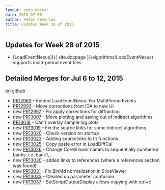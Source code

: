 ```yaml
---
layout: onto_master
date: 2015-07-06
author: Peter Peterson
title: Updates Week 28 of 2015
---
```

Updates for Week 28 of 2015
---------------------------
* [LoadEventNexus]({{ site.docpage }}/algorithms/LoadEventNexus) supports multi-period event files

Detailed Merges for Jul 6 to 12, 2015
-------------------------------------
[on github](https://github.com/mantidproject/mantid/pulls?q=is%3Apr+merged%3A2015-07-07..2015-07-12)

* [PR12963](https://github.com/mantidproject/mantid/pull/12963) - Extend LoadEventNexus For MultiPeriod Events
* [PR12993](https://github.com/mantidproject/mantid/pull/12993) - Move corrections from IDA to new UI
* *new* [PR12997](https://github.com/mantidproject/mantid/pull/12997) - Fix apply corrections for diffraction
* *new* [PR13007](https://github.com/mantidproject/mantid/pull/13007) - Move plotting and saving out of indirect algorithms
* [PR13018](https://github.com/mantidproject/mantid/pull/13018) - Can't overlay sample log plots
* *new* [PR13019](https://github.com/mantidproject/mantid/pull/13019) - Fix the source links for some indirect algorithms
* *new* [PR13020](https://github.com/mantidproject/mantid/pull/13020) - Check version on startup
* *new* [PR13023](https://github.com/mantidproject/mantid/pull/13023) - Adding sourcelinks to fit functions
* *new* [PR13025](https://github.com/mantidproject/mantid/pull/13025) - Copy paste error in LoadDiffCal
* *new* [PR13026](https://github.com/mantidproject/mantid/pull/13026) - Change Corelli bank names to sequentially numbered banks. i.e. bank1,..
* *new* [PR13030](https://github.com/mantidproject/mantid/pull/13030) - added links to references (where a references section was found)
* *new* [PR13031](https://github.com/mantidproject/mantid/pull/13031) - Fix BinMd normalization in SliceViewer
* *new* [PR13033](https://github.com/mantidproject/mantid/pull/13033) - Cleared up parameter confusion
* *new* [PR13037](https://github.com/mantidproject/mantid/pull/13037) - SetScriptOutputDisplay allows copying with ctrl+c
